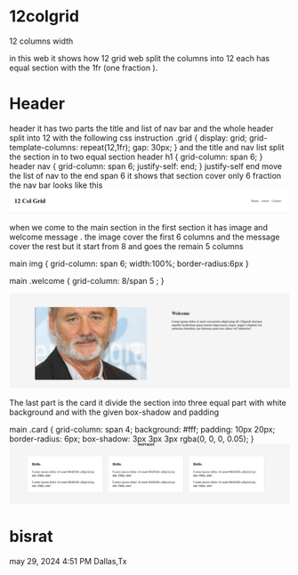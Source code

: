 # 12colgrid
12 columns width

in this web it shows how 12 grid web split the columns into 12 each has equal section with the 1fr (one fraction ).

# Header
header it has two parts the title and list of nav bar and the whole header split into 12 
with the following css instruction 
       .grid {
               display: grid;
               grid-template-columns: repeat(12,1fr);
               gap: 30px;
             }
and the title and nav list split the section in to two equal section
       header h1 {
                  grid-column: span 6;
                  }
       header nav {
                  grid-column: span 6;
                  justify-self: end;
                  }
justify-self end move the list of nav to the end 
span 6 it shows that section cover only 6 fraction 
the nav bar looks like this
<img src='img/nav.jpg'>

when we come to the main section 
in the first section it has image and welcome message . the image cover the first 6 columns 
and the message cover the rest but it start from 8 and goes the remain  5 columns


main img {
  grid-column: span 6;
  width:100%;
  border-radius:6px
}

main .welcome {
  grid-column: 8/span 5 ;
}

<img src='img/main1.jpg'>

The last part is the card it divide the section into three equal part with white background and 
with the given box-shadow and padding

main .card {
  grid-column: span 4;
  background: #fff;
  padding: 10px 20px;
  border-radius: 6px;
 box-shadow: 3px 3px 3px rgba(0, 0, 0, 0.05);
}
<img src='./img/card.jpg'>

# bisrat
 may 29, 2024 4:51 PM Dallas,Tx
